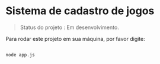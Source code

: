 # Sistema de cadastro de jogos

> Status do projeto : Em desenvolvimento.

Para rodar este projeto em sua máquina, por favor digite:


```

node app.js

````
